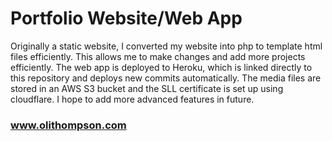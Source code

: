 # Portfolio Website/Web App

Originally a static website, I converted my website into php to template html files efficiently. This allows me to make changes and add more projects efficiently. The web app is deployed to Heroku, which is linked directly to this repository and deploys new commits automatically. The media files are stored in an AWS S3 bucket and the SLL certificate is set up using cloudflare. I hope to add more advanced features in future.

### www.olithompson.com
